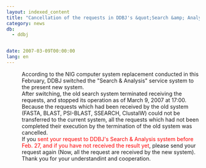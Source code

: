 ```yaml
---
layout: indexed_content
title: "Cancellation of the requests in DDBJ's &quot;Search &amp; Analysis&quot; services due to System change in NIG"
category: news
db:
  - ddbj


date: 2007-03-09T00:00:00
lang: en
---
```


<dd>According to the NIG computer system replacement conducted in this February, DDBJ switched the "Search &amp; Analysis" service system to the present new system.<br>After switching, the old search system terminated receiving the requests, and stopped its operation as of March 9, 2007 at 17:00.
<dd>Because the requests which had been received by the old system (FASTA, BLAST, PSI-BLAST, SSEARCH, ClustalW) could not be transferred to the current system, all the requests which had not been completed their execution by the termination of the old system was cancelled.
<dd>If you <font color="#ff0000">sent your request to DDBJ's Search &amp; Analysis system before Feb. 27, and if you have not received the result yet</font>, please send your request again (Now, all the request are received by the new system).
<dd>Thank you for your understandint and cooperation.</dd>
</dd>
</dd>
</dd>
